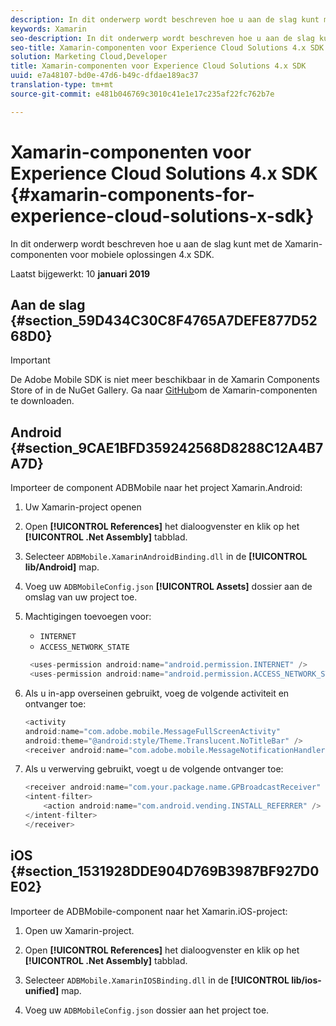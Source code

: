```yaml
---
description: In dit onderwerp wordt beschreven hoe u aan de slag kunt met de Xamarin-componenten voor mobiele oplossingen 4.x SDK.
keywords: Xamarin
seo-description: In dit onderwerp wordt beschreven hoe u aan de slag kunt met de Xamarin-componenten voor mobiele oplossingen 4.x SDK.
seo-title: Xamarin-componenten voor Experience Cloud Solutions 4.x SDK
solution: Marketing Cloud,Developer
title: Xamarin-componenten voor Experience Cloud Solutions 4.x SDK
uuid: e7a48107-bd0e-47d6-b49c-dfdae189ac37
translation-type: tm+mt
source-git-commit: e481b046769c3010c41e1e17c235af22fc762b7e

---
```



# Xamarin-componenten voor Experience Cloud Solutions 4.x SDK {#xamarin-components-for-experience-cloud-solutions-x-sdk}

In dit onderwerp wordt beschreven hoe u aan de slag kunt met de Xamarin-componenten voor mobiele oplossingen 4.x SDK.

Laatst bijgewerkt: 10 **januari 2019**

## Aan de slag {#section_59D434C30C8F4765A7DEFE877D5268D0}

>[!IMPORTANT]
>
>De Adobe Mobile SDK is niet meer beschikbaar in de Xamarin Components Store of in de NuGet Gallery. Ga naar [GitHub](https://github.com/Adobe-Marketing-Cloud/mobile-services)om de Xamarin-componenten te downloaden.


## Android {#section_9CAE1BFD359242568D8288C12A4B7A7D}

Importeer de component ADBMobile naar het project Xamarin.Android:

1. Uw Xamarin-project openen

1. Open **[!UICONTROL References]** het dialoogvenster en klik op het **[!UICONTROL .Net Assembly]** tabblad.

1. Selecteer `ADBMobile.XamarinAndroidBinding.dll` in de **[!UICONTROL lib/Android]** map.

1. Voeg uw `ADBMobileConfig.json` **[!UICONTROL Assets]** dossier aan de omslag van uw project toe.

1. Machtigingen toevoegen voor:

   * `INTERNET`
   * `ACCESS_NETWORK_STATE`

   ```java
    <uses-permission android:name="android.permission.INTERNET" />
    <uses-permission android:name="android.permission.ACCESS_NETWORK_STATE" />
   ```

1. Als u in-app overseinen gebruikt, voeg de volgende activiteit en ontvanger toe:

   ```java
   <activity 
   android:name="com.adobe.mobile.MessageFullScreenActivity" 
   android:theme="@android:style/Theme.Translucent.NoTitleBar" />
   <receiver android:name="com.adobe.mobile.MessageNotificationHandler" />
   ```

1. Als u verwerving gebruikt, voegt u de volgende ontvanger toe:

   ```java
   <receiver android:name="com.your.package.name.GPBroadcastReceiver" android:exported="true">
   <intent-filter>
       <action android:name="com.android.vending.INSTALL_REFERRER" />
   </intent-filter>
   </receiver>
   ```

## iOS {#section_1531928DDE904D769B3987BF927D0E02}

Importeer de ADBMobile-component naar het Xamarin.iOS-project:

1. Open uw Xamarin-project.
1. Open **[!UICONTROL References]** het dialoogvenster en klik op het **[!UICONTROL .Net Assembly]** tabblad.

1. Selecteer `ADBMobile.XamarinIOSBinding.dll` in de **[!UICONTROL lib/ios-unified]** map.

1. Voeg uw `ADBMobileConfig.json` dossier aan het project toe.


